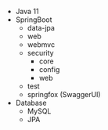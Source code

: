 - Java 11
- SpringBoot
  - data-jpa
  - web
  - webmvc
  - security
    - core
    - config
    - web 
  - test
  - springfox (SwaggerUI)
- Database
  - MySQL
  - JPA
